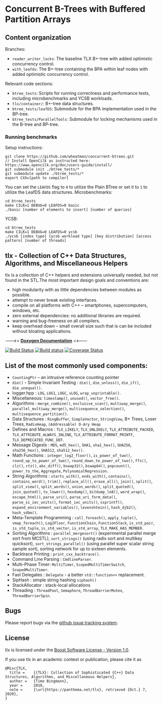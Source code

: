 # Concurrent B-Trees with Buffered Partition Arrays

## Content organization

Branches:
- `reader_writer_locks`: The baseline TLX B+-tree with added optimistic concurrency control. 
- `with_leafds`: The B+-tree containing the BPA within leaf nodes with added optimistic concurrency control.

Relevant code sections:
- `btree_tests`: Scripts for running correctness and performance tests, including microbenchmarks and YCSB workloads.
- `tlx/container/`: B+-tree data structures.
- `btree_tests/leafDS`: Submodule for the BPA implementation used in the BP-tree. 
- `btree_tests/ParallelTools`: Submodule for locking mechanisms used in the B-tree and BP-tree.

### Running benchmarks

Setup instructions:
```
git clone https://github.com/wheatman/concurrent-btrees.git
// Install OpenCilk as instructed here: https://www.opencilk.org/doc/users-guide/install/
git submodule init ./btree_tests/*
git submodule update ./btree_tests/*
export CXX=[path to compiler]
``` 
You can set the `LEAFDS` flag to `0` to utilize the Plain BTree or set it to `1` to utilize the LeafDS data structures.
Microbenchmarks: 
```
cd btree_tests
make CILK=1 DEBUG=0 LEAFDS=0 basic
./basic [number of elements to insert] [number of queries]
```

YCSB:
```
cd btree_tests
make CILK=1 DEBUG=0 LEAFDS=0 ycsb
./ycsb [index type] [ycsb workload type] [key distribution] [access pattern] [number of threads]
```

## tlx - Collection of C++ Data Structures, Algorithms, and Miscellaneous Helpers

tlx is a collection of C++ helpers and extensions universally needed, but not found in the STL.The most important design goals and conventions are:

- high modularity with as little dependencies between modules as possible.
- attempt to never break existing interfaces.
- compile on all platforms with C++ – smartphones, supercomputers, windows, etc.
- zero external dependencies: no additional libraries are required.
- warning and bug-freeness on all compilers.
- keep overhead down – small overall size such that is can be included without bloating applications.

--->> **[Doxygen Documentation](https://tlx.github.io/)** <<---

[![Build Status](https://travis-ci.org/tlx/tlx.svg?branch=master)](https://travis-ci.org/tlx/tlx)
[![Build status](https://ci.appveyor.com/api/projects/status/xxwj7usfjfs3h9id/branch/master?svg=true)](https://ci.appveyor.com/project/bingmann/tlx/branch/master)
[![Coverage Status](https://coveralls.io/repos/github/tlx/tlx/badge.svg)](https://coveralls.io/github/tlx/tlx)

## List of the most commonly used components:

- `CountingPtr` – an intrusive reference counting pointer
- `die()` - Simple Invariant Testing : `die()`, `die_unless()`, `die_if()`, `die_unequal()`.
- logger.hpp : `LOG`, `LOG1`, `LOGC`, `sLOG`, `wrap_unprintable()`.
- Miscellaneous: `timestamp()`, `unused()`, `vector_free()`.
- Algorithms : `merge_combine()`, `exclusive_scan()`, `multiway_merge()`, `parallel_multiway_merge()`, `multisequence_selection()`, `multisequence_partition()`.
- Data Structures : `RingBuffer`, `SimpleVector`, `StringView`, B+ Trees, Loser Trees, `RadixHeap`, `(Addressable) D-Ary Heap`
- Defines and Macros : `TLX_LIKELY`, `TLX_UNLIKELY`, `TLX_ATTRIBUTE_PACKED`, `TLX_ATTRIBUTE_ALWAYS_INLINE`, `TLX_ATTRIBUTE_FORMAT_PRINTF`, `TLX_DEPRECATED_FUNC_DEF`.
- Message Digests : `MD5`, `md5_hex()`, `SHA1`, `sha1_hex()`, `SHA256`, `sha256_hex()`, `SHA512`, `sha512_hex()`.
- Math Functions : `integer_log2_floor()`, `is_power_of_two()`, `round_up_to_power_of_two()`, `round_down_to_power_of_two()`, `ffs()`, `clz()`, `ctz()`, `abs_diff()`, `bswap32()`, `bswap64()`, `popcount()`, `power_to_the`, `Aggregate`, `PolynomialRegression`.
- String Algorithms : `starts_with()`, `ends_with()`, `contains()`, `contains_word()`, `trim()`, `replace_all()`, `erase_all()`, `join()`, `split()`, `split_view()`, `split_words()`, `union_words()`, `split_quoted()`, `join_quoted()`, `to_lower()`, `hexdump()`, `bitdump_le8()`, `word_wrap()`, `escape_html()`, `parse_uri()`, `parse_uri_form_data()`, `parse_si_iec_units()`, `format_iec_units()`, `ssprintf()`, `expand_environment_variables()`, `levenshtein()`, `hash_djb2()`, `hash_sdbm()`.
- Meta-Template Programming : `call_foreach()`, `apply_tuple()`, `vmap_foreach()`, `Log2Floor`, `FunctionChain`, `FunctionStack`, `is_std_pair`, `is_std_tuple`, `is_std_vector`, `is_std_array`, `TLX_MAKE_HAS_MEMBER`.
- Sorting Algorithms : `parallel_mergesort()` (experimental parallel merge sort from MCSTL), `sort_strings()` (using radix sort and multikey quicksort), `sort_strings_parallel()` (using parallel super scalar string sample sort), sorting network for up to sixteen elements.
- Backtrace Printing : `print_cxx_backtrace()`.
- Command Line Parsing : `CmdlineParser`.
- Multi-Phase Timer: `MultiTimer`, `ScopedMultiTimerSwitch`, `ScopedMultiTimer`.
- Fast Delegates : `Delegate` - a better `std::function<>` replacement.
- SipHash : simple string hashing `siphash()`
- StackAllocator : stack-local allocations
- Threading : `ThreadPool`, `Semaphore`, `ThreadBarrierMutex`, `ThreadBarrierSpin`.

## Bugs

Please report bugs via the [github issue tracking system](https://github.com/tlx/tlx/issues).

## License

tlx is licensed under the [Boost Software License - Version 1.0](https://github.com/tlx/tlx/blob/master/LICENSE).

If you use tlx in an academic context or publication, please cite it as

```
@Misc{TLX,
  title = 	 {{TLX}: Collection of Sophisticated {C++} Data Structures, Algorithms, and Miscellaneous Helpers},
  author = 	 {Timo Bingmann},
  year = 	 2018,
  note = 	 {\url{https://panthema.net/tlx}, retrieved {Oct.} 7, 2020},
}
```
